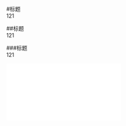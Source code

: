 #标题   
121

##标题  
121

###标题  
121

![第一次作业](student/xyz/mission-200-variables-and-data-types-takeaways.pdf)
